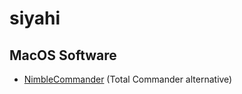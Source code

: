 # siyahi


## MacOS Software

- [NimbleCommander](http://magnumbytes.com/) (Total Commander alternative)
